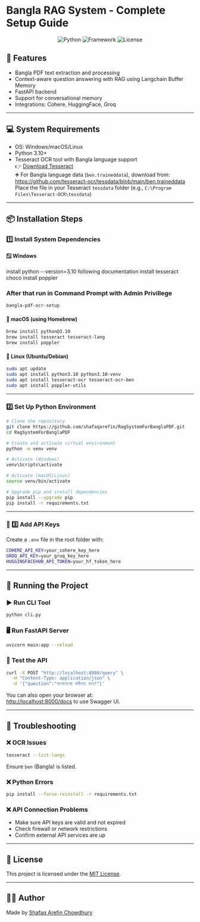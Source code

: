 # Bangla RAG System - Complete Setup Guide

<div align="center">
  <img src="https://img.shields.io/badge/Python-3.10%2B-blue" alt="Python">
  <img src="https://img.shields.io/badge/Framework-FastAPI-green" alt="Framework">
  <img src="https://img.shields.io/badge/License-MIT-yellow" alt="License">
</div>

## 🔧 Features
- Bangla PDF text extraction and processing
- Context-aware question answering with RAG using Langchain Buffer Memory
- FastAPI backend
- Support for conversational memory
- Integrations: Cohere, HuggingFace, Groq

---

## 💻 System Requirements
- OS: Windows/macOS/Linux
- Python 3.10+
- Tesseract OCR tool with Bangla language support  
  👉 [Download Tesseract](https://github.com/tesseract-ocr/tesseract)  
  ➕ For Bangla language data (`ben.traineddata`), download from:  
  https://github.com/tesseract-ocr/tessdata/blob/main/ben.traineddata  
  Place the file in your Tesseract `tessdata` folder (e.g., `C:\Program Files\Tesseract-OCR\tessdata`)

---

## 📦 Installation Steps

### 1️⃣ Install System Dependencies

#### 🪟 Windows 
install python --version=3.10 following documentation
install tesseract 
choco install poppler

### After that run in Command Prompt with Admin Privillege
```bash
bangla-pdf-ocr-setup


```


#### 🍎 macOS (using Homebrew)
```bash
brew install python@3.10
brew install tesseract tesseract-lang
brew install poppler
```

#### 🐧 Linux (Ubuntu/Debian)
```bash
sudo apt update
sudo apt install python3.10 python3.10-venv
sudo apt install tesseract-ocr tesseract-ocr-ben
sudo apt install poppler-utils
```

---

### 2️⃣ Set Up Python Environment

```bash
# Clone the repository
git clone https://github.com/shafaqarefin/RagSystemForBanglaPDF.git
cd RagSystemForBanglaPDF

# Create and activate virtual environment
python -m venv venv

# Activate (Windows)
venv\Scripts\activate

# Activate (macOS/Linux)
source venv/bin/activate

# Upgrade pip and install dependencies
pip install --upgrade pip
pip install -r requirements.txt
```

---

### 🔐 3️⃣ Add API Keys

Create a `.env` file in the root folder with:

```bash
COHERE_API_KEY=your_cohere_key_here
GROQ_API_KEY=your_groq_key_here
HUGGINGFACEHUB_API_TOKEN=your_hf_token_here
```

---

## 🚀 Running the Project

### ▶️ Run CLI Tool
```bash
python cli.py
```

### 🖥️ Run FastAPI Server
```bash
uvicorn main:app --reload
```

### 🔎 Test the API
```bash
curl -X POST "http://localhost:8000/query" \
  -H "Content-Type: application/json" \
  -d '{"question":"বাংলাদেশের স্বাধীনতা কবে?"}'
```

You can also open your browser at:  
[http://localhost:8000/docs](http://localhost:8000/docs) to use Swagger UI.

---

## 🧯 Troubleshooting

### ❌ OCR Issues
```bash
tesseract --list-langs
```
Ensure `ben` (Bangla) is listed.

### ❌ Python Errors
```bash
pip install --force-reinstall -r requirements.txt
```

### ❌ API Connection Problems
- Make sure API keys are valid and not expired
- Check firewall or network restrictions
- Confirm external API services are up

---

## 📄 License
This project is licensed under the [MIT License](LICENSE).

---

## 👨‍💻 Author
Made by [Shafaq Arefin Chowdhury](https://github.com/shafaqarefin)
